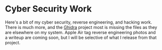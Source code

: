 # Cyber Security Work

Here's a bit of my cyber security, reverse engineering, and hacking work.  There is much more, and the [Ghidra](https://ghidra-sre.org) project most is missing the files as they are elsewhere on my system.  Apple Air tag reverse engineering photos and a writeup are coming soon, but I will be selective of what I release from that project.
